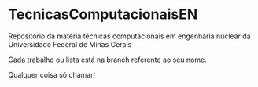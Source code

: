 # TecnicasComputacionaisEN
Repositório da matéria técnicas computacionais em engenharia nuclear da Universidade Federal de Minas Gerais

Cada trabalho ou lista está na branch referente ao seu nome.

Qualquer coisa só chamar! 

